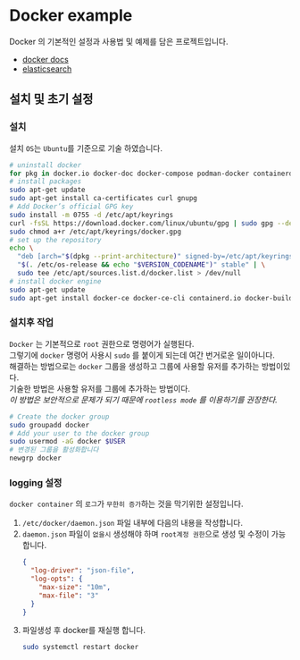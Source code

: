 # Docker example
Docker 의 기본적인 설정과 사용법 및 예제를 담은 프로젝트입니다.
- [docker docs](https://docs.docker.com/)
- [elasticsearch](./elastic/README.md)

## 설치 및 초기 설정
### 설치
설치 `OS`는 `Ubuntu`를 기준으로 기술 하였습니다.
```bash
# uninstall docker
for pkg in docker.io docker-doc docker-compose podman-docker containerd runc; do sudo apt-get remove $pkg; done
# install packages
sudo apt-get update
sudo apt-get install ca-certificates curl gnupg
# Add Docker’s official GPG key
sudo install -m 0755 -d /etc/apt/keyrings
curl -fsSL https://download.docker.com/linux/ubuntu/gpg | sudo gpg --dearmor -o /etc/apt/keyrings/docker.gpg
sudo chmod a+r /etc/apt/keyrings/docker.gpg
# set up the repository
echo \
  "deb [arch="$(dpkg --print-architecture)" signed-by=/etc/apt/keyrings/docker.gpg] https://download.docker.com/linux/ubuntu \
  "$(. /etc/os-release && echo "$VERSION_CODENAME")" stable" | \
  sudo tee /etc/apt/sources.list.d/docker.list > /dev/null
# install docker engine
sudo apt-get update
sudo apt-get install docker-ce docker-ce-cli containerd.io docker-buildx-plugin docker-compose-plugin
```

### 설치후 작업
`Docker` 는 기본적으로 `root` 권한으로 명령어가 실행된다.  
그렇기에 `docker` 명령어 사용시 `sudo` 를 붙이게 되는데 여간 번거로운 일이아니다.  
해결하는 방법으로는 `docker` 그룹을 생성하고 그룹에 사용할 유저를 추가하는 방법이있다.  
기술한 방법은 사용할 유저를 그룹에 추가하는 방법이다.  
*이 방법은 보안적으로 문제가 되기 때문에 `rootless mode` 를 이용하기를 권장한다.*
```bash
# Create the docker group
sudo groupadd docker
# Add your user to the docker group
sudo usermod -aG docker $USER
# 변경된 그룹을 활성화합니다
newgrp docker
```

### logging 설정
`docker container` 의 `로그`가 `무한히 증가`하는 것을 막기위한 설정입니다.
1. `/etc/docker/daemon.json` 파일 내부에 다음의 내용을 작성합니다.
2. `daemon.json` 파일이 `없을시` 생성해야 하며 `root계정 권한`으로 생성 및 수정이 가능합니다.
    ```json
    {
      "log-driver": "json-file",
      "log-opts": {
        "max-size": "10m",
        "max-file": "3" 
      }
    }
    ```
3. 파일생성 후 docker를 재실행 합니다.
    ```bash
    sudo systemctl restart docker
    ```